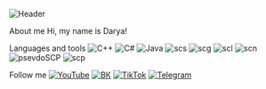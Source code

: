 ![Header](https://github.com/Taramin/Taramin/blob/main/assets/crenjjj.png)

About me
Hi, my name is Darya!

Languages and tools
![C++](https://img.shields.io/badge/-C++-085371?style=for-the-badge&logo=C%2b%2b&logoColor=504099)
![C#](https://img.shields.io/badge/-C%23-085371?style=for-the-badge&logo=C%23&logoColor=504099)
![Java](https://img.shields.io/badge/-Java-085371?style=for-the-badge&logo=java&logoColor=504099)
![scs](https://img.shields.io/badge/-scs-085371?style=for-the-badge&logo=scs&logoColor=504099)
![scg](https://img.shields.io/badge/-scg-085371?style=for-the-badge&logo=scg&logoColor=504099)
![scl](https://img.shields.io/badge/-scl-085371?style=for-the-badge&logo=scl&logoColor=504099)
![scn](https://img.shields.io/badge/-scn-085371?style=for-the-badge&logo=scn&logoColor=504099)
![psevdoSCP](https://img.shields.io/badge/-psevdoSCP-085371?style=for-the-badge&logo=psevdoSCP&logoColor=504099)
![scp](https://img.shields.io/badge/-scp-085371?style=for-the-badge&logo=scp&logoColor=504099)

Follow me
[![YouTube](https://img.shields.io/badge/-YouTube-085371?style=for-the-badge&logo=YouTube&logoColor=504099)](https://www.youtube.com/channel/UCAOtE1V7Ots4DjM8JLlrYgg)
[![ВК](https://img.shields.io/badge/-ВК-085371?style=for-the-badge&logo=ВК&logoColor=504099)](https://vk.com/tara2001)
[![TikTok](https://img.shields.io/badge/-TikTok-085371?style=for-the-badge&logo=TikTok&logoColor=504099)](https://www.tiktok.com/@dtaramin?lang=ru)
[![Telegram](https://img.shields.io/badge/-Telegram-085371?style=for-the-badge&logo=Telegram&logoColor=504099)](https://web.telegram.org/#/im?p=@dtaramin)

